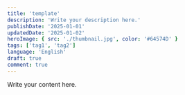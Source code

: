 ```yaml
---
title: 'template'
description: 'Write your description here.'
publishDate: '2025-01-01'
updatedDate: '2025-01-02'
heroImage: { src: './thumbnail.jpg', color: '#64574D' }
tags: ['tag1', 'tag2']
language: 'English'
draft: true
comment: true
---
```


Write your content here.
